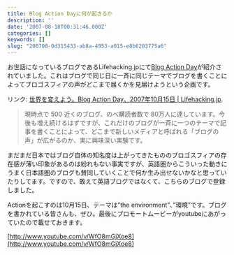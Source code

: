 ```yaml
---
title: Blog Action Dayに何が起きるか
description: ''
date: '2007-08-18T00:31:46.000Z'
categories: []
keywords: []
slug: "200708-0d315433-ab8a-4953-a015-e8b6203775a6"
---
```

お世話になっているブログであるLifehacking.jpにて[Blog Action Day](http://blogactionday.org/)が紹介されていました。これはブログで同じ日に一斉に同じテーマでブログを書くことによってブロゴスフィアの声がどこまで届くかを見届けようという企画です。

リンク: [世界を変えよう。Blog Action Day、2007年10月15日 | Lifehacking.jp](http://lifehacking.jp/2007/08/blog-action-day/ "世界を変えよう。Blog Action Day、2007年10月15日 | Lifehacking.jp").

> 現時点で 500 近くのブログ、のべ購読者数で 80万人に達しています。今後も増え続けるはずですが、これだけのブログが一斉に一つのテーマで記事を書くことによって、どこまで新しいメディアと呼ばれる「ブログの声」が広がるのか、実に興味深い実験です。

まだまだ日本ではブログ自体の知名度は上がってきたもののブロゴスフィアの存在感が薄い印象があるのは紛れもない事実ですが、英語圏からこういった動きにうまく日本語圏のブログも賛同していくことで何か生み出せないかなと思っていたりしてます。ですので、敢えて英語ブログではなくて、こちらのブログで登録しました。

Actionを起こすのは10月15日、テーマは”the environment”、”環境”です。ブログを書かれている皆さんも、ぜひ。最後にプロモートムービーがyoutubeにあがっていたので載せておきます。

[http://www.youtube.com/v/WfO8mGjXoe8](http://www.youtube.com/v/WfO8mGjXoe8)